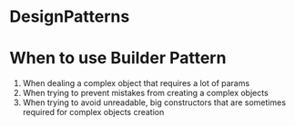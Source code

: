 # DesignPatterns
# When to use Builder Pattern
1. When dealing a complex object that requires a lot of params
2. When trying to prevent mistakes from creating a complex objects
3. When trying to avoid unreadable, big constructors that are sometimes required for complex objects creation